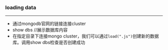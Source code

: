 ### loading data

---

* 通过mongodb官网的链接连接cluster
* show dbs //展示数据库内容
* 在指定目录下连接mongo cluster，我们可以通过`load(".js")`创建新的数据库。调用show dbs检查是否创建成功

